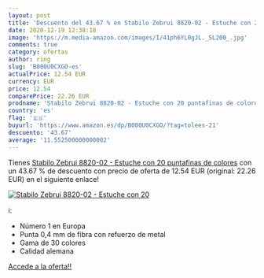 ```yaml
---
layout: post
title: 'Descuento del 43.67 % en Stabilo Zebrui 8820-02 - Estuche con 20 '
date: 2020-12-19 12:38:18
image: 'https://m.media-amazon.com/images/I/41ph6YL0gJL._SL200_.jpg'
comments: true
category: ofertas
author: ring
slug: 'B000U0CXGO-es'
actualPrice: 12.54 EUR
currency: EUR
price: 12.54
comparePrice: 22.26 EUR
prodname: 'Stabilo Zebrui 8820-02 - Estuche con 20 puntafinas de colores'
country: 'es'
flag: '🇪🇸'
buyurl: 'https://www.amazon.es/dp/B000U0CXGO/?tag=tolees-21'
descuento: '43.67'
average: '11.552500000000002'
---
```


Tienes [Stabilo Zebrui 8820-02 - Estuche con 20 puntafinas de colores](https://www.amazon.es/dp/B000U0CXGO/?tag=tolees-21) con un 43.67 % de descuento con precio de oferta de 12.54 EUR (original: 22.26 EUR) en el siguiente enlace!

[![Stabilo Zebrui 8820-02 - Estuche con 20 ](https://m.media-amazon.com/images/I/41ph6YL0gJL._SL200_.jpg)](https://www.amazon.es/dp/B000U0CXGO/?tag=tolees-21)

ℹ️:

- Número 1 en Europa
- Punta 0,4 mm de fibra con refuerzo de metal
- Gama de 30 colores
- Calidad alemana

[Accede a la oferta!!](https://www.amazon.es/dp/B000U0CXGO/?tag=tolees-21)
